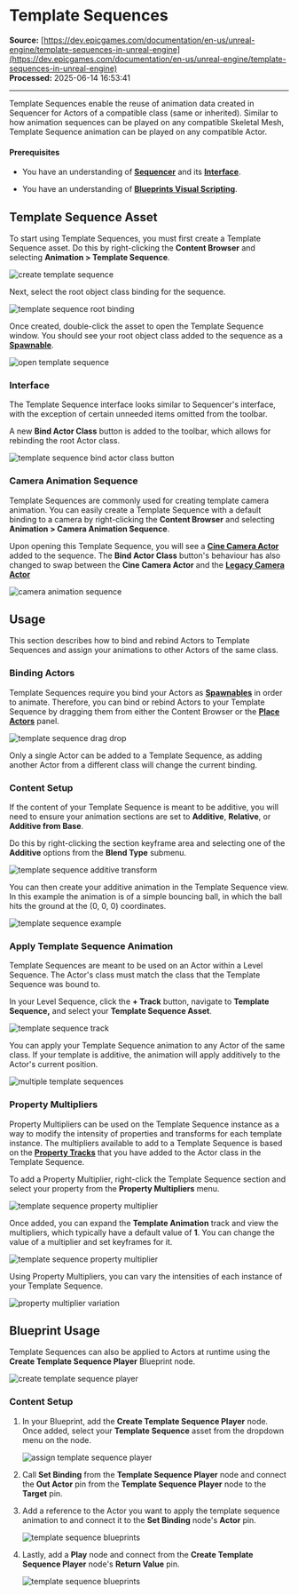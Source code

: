 # Template Sequences

**Source:** [https://dev.epicgames.com/documentation/en-us/unreal-engine/template-sequences-in-unreal-engine](https://dev.epicgames.com/documentation/en-us/unreal-engine/template-sequences-in-unreal-engine)  
**Processed:** 2025-06-14 16:53:41

---

Template Sequences enable the reuse of animation data created in Sequencer for Actors of a compatible class (same or inherited). Similar to how animation sequences can be played on any compatible Skeletal Mesh, Template Sequence animation can be played on any compatible Actor.

#### Prerequisites

-   You have an understanding of **[Sequencer](/documentation/en-us/unreal-engine/how-to-make-movies-in-unreal-engine)** and its **[Interface](/documentation/en-us/unreal-engine/sequencer-cinematic-editor-unreal-engine)**.
    
-   You have an understanding of **[Blueprints Visual Scripting](/documentation/en-us/unreal-engine/blueprints-visual-scripting-in-unreal-engine)**.
    

## Template Sequence Asset

To start using Template Sequences, you must first create a Template Sequence asset. Do this by right-clicking the **Content Browser** and selecting **Animation > Template Sequence**.

![create template sequence](https://d1iv7db44yhgxn.cloudfront.net/documentation/images/051952c7-fd10-4b2d-82f2-e8c4806767b7/createts.png)

Next, select the root object class binding for the sequence.

![template sequence root binding](https://d1iv7db44yhgxn.cloudfront.net/documentation/images/8aa77f33-6d9c-411d-ac29-4511f2c2cda0/rootbinding.png)

Once created, double-click the asset to open the Template Sequence window. You should see your root object class added to the sequence as a **[Spawnable](/documentation/en-us/unreal-engine/spawn-temporary-actors-in-unreal-engine-cinematics)**.

![open template sequence](https://d1iv7db44yhgxn.cloudfront.net/documentation/images/8647f066-7765-4fa9-a290-bbce3f8e7c29/opents.png)

### Interface

The Template Sequence interface looks similar to Sequencer's interface, with the exception of certain unneeded items omitted from the toolbar.

A new **Bind Actor Class** button is added to the toolbar, which allows for rebinding the root Actor class.

![template sequence bind actor class button](https://d1iv7db44yhgxn.cloudfront.net/documentation/images/877431a3-8867-45c0-912e-da7e237e0fff/tsbindbutton.png)

### Camera Animation Sequence

Template Sequences are commonly used for creating template camera animation. You can easily create a Template Sequence with a default binding to a camera by right-clicking the **Content Browser** and selecting **Animation > Camera Animation Sequence**.

Upon opening this Template Sequence, you will see a **[Cine Camera Actor](/documentation/en-us/unreal-engine/cinematic-cameras-in-unreal-engine)** added to the sequence. The **Bind Actor Class** button's behaviour has also changed to swap between the **Cine Camera Actor** and the **[Legacy Camera Actor](/documentation/en-us/unreal-engine/camera-actors-in-unreal-engine)**

![camera animation sequence](https://d1iv7db44yhgxn.cloudfront.net/documentation/images/01bec604-abb4-40f4-9209-45dde42c2c3d/cameraanimseq.png)

## Usage

This section describes how to bind and rebind Actors to Template Sequences and assign your animations to other Actors of the same class.

### Binding Actors

Template Sequences require you bind your Actors as **[Spawnables](/documentation/en-us/unreal-engine/spawn-temporary-actors-in-unreal-engine-cinematics)** in order to animate. Therefore, you can bind or rebind Actors to your Template Sequence by dragging them from either the Content Browser or the **[Place Actors](/documentation/en-us/unreal-engine/placing-actors-in-unreal-engine)** panel.

![template sequence drag drop](https://d1iv7db44yhgxn.cloudfront.net/documentation/images/1ca7215a-68e3-4811-8f84-d46db6ba5e41/dragdropadd.png)

Only a single Actor can be added to a Template Sequence, as adding another Actor from a different class will change the current binding.

### Content Setup

If the content of your Template Sequence is meant to be additive, you will need to ensure your animation sections are set to **Additive**, **Relative**, or **Additive from Base**.

Do this by right-clicking the section keyframe area and selecting one of the **Additive** options from the **Blend Type** submenu.

![template sequence additive transform](https://d1iv7db44yhgxn.cloudfront.net/documentation/images/e70943ef-1fb0-4e4b-8c03-7f848a09f9d8/additivesetup.png)

You can then create your additive animation in the Template Sequence view. In this example the animation is of a simple bouncing ball, in which the ball hits the ground at the (0, 0, 0) coordinates.

![template sequence example](https://d1iv7db44yhgxn.cloudfront.net/documentation/images/da9af773-df17-488d-8950-ee98a086973f/templateanim.gif)

### Apply Template Sequence Animation

Template Sequences are meant to be used on an Actor within a Level Sequence. The Actor's class must match the class that the Template Sequence was bound to.

In your Level Sequence, click the **\+ Track** button, navigate to **Template Sequence,** and select your **Template Sequence Asset**.

![template sequence track](https://d1iv7db44yhgxn.cloudfront.net/documentation/images/db79f869-f5f6-48e5-9d8e-06372a4c7981/selectts.png)

You can apply your Template Sequence animation to any Actor of the same class. If your template is additive, the animation will apply additively to the Actor's current position.

![multiple template sequences](https://d1iv7db44yhgxn.cloudfront.net/documentation/images/2efd4202-66a5-4c14-b2e7-5c9179d32354/templateseqmulti.gif)

### Property Multipliers

Property Multipliers can be used on the Template Sequence instance as a way to modify the intensity of properties and transforms for each template instance. The multipliers available to add to a Template Sequence is based on the **[Property Tracks](/documentation/en-us/unreal-engine/cinematic-transform-and-property-tracks-in-unreal-engine)** that you have added to the Actor class in the Template Sequence.

To add a Property Multiplier, right-click the Template Sequence section and select your property from the **Property Multipliers** menu.

![template sequence property multiplier](https://d1iv7db44yhgxn.cloudfront.net/documentation/images/1520e804-04ec-47b2-bd4f-38bb84b6a5b3/multipliers1.png)

Once added, you can expand the **Template Animation** track and view the multipliers, which typically have a default value of **1**. You can change the value of a multiplier and set keyframes for it.

![template sequence property multiplier](https://d1iv7db44yhgxn.cloudfront.net/documentation/images/eab19686-16fa-4521-8858-4c286e6e4642/multipliers2.png)

Using Property Multipliers, you can vary the intensities of each instance of your Template Sequence.

![property multiplier variation](https://d1iv7db44yhgxn.cloudfront.net/documentation/images/f40c8152-14b0-4256-b853-597a22e61ffe/templateseqmultiplier.gif)

## Blueprint Usage

Template Sequences can also be applied to Actors at runtime using the **Create Template Sequence Player** Blueprint node.

![create template sequence player](https://d1iv7db44yhgxn.cloudfront.net/documentation/images/b147740d-860b-42d1-830b-b867aab4b048/tsbp.png)

### Content Setup

1.  In your Blueprint, add the **Create Template Sequence Player** node. Once added, select your **Template Sequence** asset from the dropdown menu on the node.
    
    ![assign template sequence player](https://d1iv7db44yhgxn.cloudfront.net/documentation/images/8813b1f7-0f9d-46e9-aa19-f799ea937ba4/tsbp2.png)
    
2.  Call **Set Binding** from the **Template Sequence Player** node and connect the **Out Actor** pin from the **Template Sequence Player** node to the **Target** pin.
3.  Add a reference to the Actor you want to apply the template sequence animation to and connect it to the **Set Binding** node's **Actor** pin.
    
    ![template sequence blueprints](https://d1iv7db44yhgxn.cloudfront.net/documentation/images/1434beec-3357-463b-864b-870e11addb4a/setbinding.png)
    
4.  Lastly, add a **Play** node and connect from the **Create Template Sequence Player** node's **Return Value** pin.
    
    ![template sequence blueprints](https://d1iv7db44yhgxn.cloudfront.net/documentation/images/bf3c944a-6e44-4b0c-bf55-2dcdff664b05/playbp.png)
